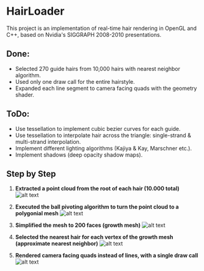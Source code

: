 # HairLoader

This project is an implementation of real-time hair rendering in OpenGL and C++, based on Nvidia's SIGGRAPH 2008-2010 presentations. 

## Done:
- Selected 270 guide hairs from 10,000 hairs with nearest neighbor algorithm.
- Used only one draw call for the entire hairstyle.
- Expanded each line segment to camera facing quads with the geometry shader.

## ToDo:
- Use tessellation to implement cubic bezier curves for each guide.
- Use tessellation to interpolate hair across the triangle: single-strand & multi-strand interpolation.
- Implement different lighting algorithms (Kajiya & Kay, Marschner etc.).
- Implement shadows (deep opacity shadow maps).

## Step by Step

1. **Extracted a point cloud from the root of each hair (10.000 total)**
![alt text](https://i.postimg.cc/DwPNvJjD/point-cloud.png)

2. **Executed the ball pivoting algorithm to turn the point cloud to a polygonial mesh**
![alt text](https://i.postimg.cc/brn6KsSm/ball-pivoting.png)

3. **Simplified the mesh to 200 faces (growth mesh)**
![alt text](https://i.postimg.cc/DyVp1dRH/growth-mesh.png)

4. **Selected the nearest hair for each vertex of the growth mesh (approximate nearest neighbor)**
![alt text](https://i.postimg.cc/BvyB4J0k/guides-1.png)


4. **Rendered camera facing quads instead of lines, with a single draw call**
![alt text](https://i.postimg.cc/65j7DYw1/quads.png)


